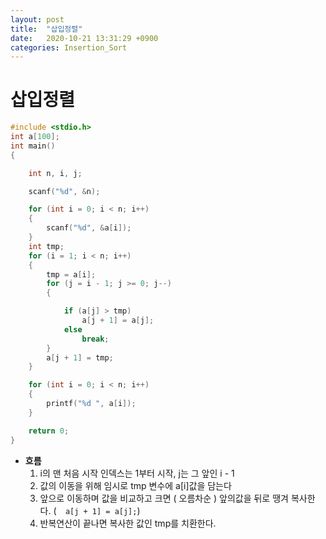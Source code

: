 ```yaml
---
layout: post
title:  "삽입정렬"
date:   2020-10-21 13:31:29 +0900
categories: Insertion_Sort
---
```

# 삽입정렬

```c
#include <stdio.h>
int a[100];
int main()
{

    int n, i, j;

    scanf("%d", &n);

    for (int i = 0; i < n; i++)
    {
        scanf("%d", &a[i]);
    }
    int tmp;
    for (i = 1; i < n; i++)
    {
        tmp = a[i];
        for (j = i - 1; j >= 0; j--)
        {

            if (a[j] > tmp)
                a[j + 1] = a[j];
            else
                break;
        }
        a[j + 1] = tmp;
    }

    for (int i = 0; i < n; i++)
    {
        printf("%d ", a[i]);
    }

    return 0;
}
```

- **흐름**
  1. i의 맨 처음 시작 인덱스는 1부터 시작, j는 그 앞인 i - 1
  2. 값의 이동을 위해 임시로 tmp 변수에 a[i]값을 담는다
  3. 앞으로 이동하며 값을 비교하고 크면 ( 오름차순 ) 앞의값을 뒤로 땡겨 복사한다. (`  a[j + 1] = a[j];`)
  4. 반복연산이 끝나면 복사한 값인 tmp를 치환한다.